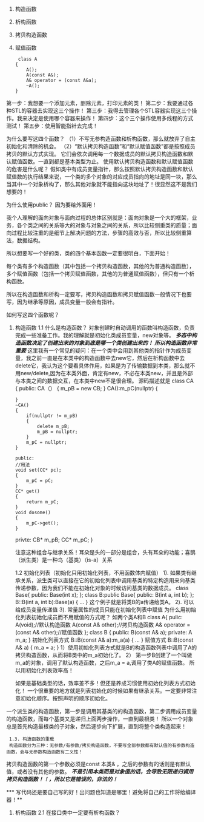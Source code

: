 1. 构造函数
2. 析构函数
3. 拷贝构造函数
4. 赋值函数

        class A
       {
           A();
           A(const A&);
           A& operator = (const A&a);
           ~A();
       }
   
第一步：我想要一个添加元素，删除元素，打印元素的类！
第二步：我要通过各种STL的容器去实现这三个操作！
第三步：我得去管理各个STL容器实现这三个操作。我来决定是使用哪个容器来操作！
第四步：这个三个操作使用多线程的方式测试！
第五步：使用智能指针去完成！

为什么要写这四个函数？
（1）不写无参构造函数和析构函数，那么就放弃了自主初始化和清除的机会。
（2）“默认拷贝构造函数”和“默认赋值函数”都是按照成员拷贝的默认方式实现。 它们会依次调用每一个数据成员的默认拷贝构造函数和默认赋值函数。一直到都是基本类型为止。
    使用默认拷贝构造函数和默认赋值函数的危害是什么呢？
假如类中有成员变量指针，那么按照默认拷贝构造函数和默认赋值数的执行结果来说，一个类的多个对象的对应成员指向的地址是同一块，那么当其中一个对象析构了，那么其他对象就不能指向这块地址了！很显然这不是我们想要的！

为什么使用public？
因为要给外面用！
    
我个人理解的面向对象与面向过程的总体区别就是：面向对象是一个大的框架，业务，各个类之间的关系等大的对象与对象之间的关系，所以比较侧重类的质量；面向过程比较注重的是细节上解决问题的方法，步骤的高效与否，所以比较侧重算法，数据结构。

所以想要写一个好的类，类的四个基本函数一定要很明白，下面开始！

每个类有多个构造函数（其中包括一个拷贝构造函数，其他的为普通构造函数），多个赋值函数（包括一个拷贝赋值函数，其他的为普通赋值函数），但只有一个析构函数。

所以在构造函数和析构一定要写，拷贝构造函数和拷贝赋值函数一般情况下也要写，因为继承等原因，成员变量一般会有指针。

如何写这四个函数呢？
       
1. 构造函数
   1.1 什么是构造函数？
   对象创建时自动调用的函数叫构造函数，负责完成一些准备工作。我的理解就是初始化类成员变量，new对象等。
   ***多态中构造函数决定了创建出来的对象到底是哪一个类创建出来的！***
   ***所以构造函数非常重要***
   这里我有一个常见的疑问：在一个类中会用到其他类的指针作为成员变量，我之前一直是在本类中的构造函数中去new它，然后在析构函数中去delete它，我认为这个要看具体作用，如果是为了传输数据到本类，那么就不用new/delete,因为在本类外面，肯定有new，不必在本类new，并且是外部与本类之间的数据交互，在本类中new不是很合理。
   源码描述就是
   class  CA
   {
    public:
       CA（）
       {
           m_pB = new CB; 
       }
       CA():m_pC(nullptr)
       {

       }
       ~CA()
       {
           if(nullptr != m_pB)
           {
               delete m_pB;
               m_pB = nullptr;
           }
           m_pC = nullptr;
       }

       public:
       //用法
       void set(CC* pc);
       {
           m_pC = pC;
       }
       CC* get()
       {
           return m_pC;
       }
       void dosome()
       {
           m_pC->get();
       }
       
    privte:
    CB* m_pB;
    CC* m_pC;
   }

   注意这种组合与继承关系！耳朵是头的一部分是组合，头有耳朵的功能；喜鹊（派生类）是一种鸟（基类）（is-a）关系

   1.2 初始化列表（初始化只用初始化列表，不用函数体内赋值）
     1). 如果类有继承关系，派生类可以直接在它的初始化列表中调用基类的特定构造用来向基类传递参数，因为我们不能在初始化对象的时候访问基类的数据成员。
     class Base{
     public:
         Base(int x);
     };
     class B:public Base{
         public:
         B(int a, int b);
     };
     B::B(int a, int b):Base(a)
     {
         ...
     }
     这个例子就是将类B的a传递给类A。
     2). 可以给成员变量传递值
     3). 常量属性的成员只能在初始化列表中赋值
为什么用初始化列表初始化成员而不用赋值的方式呢？
如两个类A和B
class A{
pulic:
    A(void);//默认构造函数
    A(const A& other);//拷贝构造函数
    A& operator =(const A& other);//赋值函数
};
class B
{
public:
   B(const A& a);
private:
   A m_a;
}
初始化列表方式
B::B(const A& a):m_a(a)
{
    ...
}
赋值方式
B::B(const A& a)
{
    m_a = a;
}
    1）使用初始化列表方式就是B的构造函数列表中调用了A的拷贝构造函数，从而将B类中的m_a初始化了。
    2） 第一步B创建了一个叫做m_a的对象，调用了默认构造函数，之后m_a = a,调用了类A的赋值函数。
    所以用初始化列表效率高！

    如果是基础类型的话，效率差不多！但还是养成习惯使用初始化列表方式初始化！
一个很重要的地方就是列表初始化的时候如果有继承关系。一定要非常注意初始化顺序。按照声明的顺序初始化。

一个派生类的构造函数，第一步是调用其基类的的构造函数，第二步调用成员变量的构造函数，而每个基类又是递归上面两步操作，一直到最根类！
所以一个对象总是首先构造最根类的子对象，然后逐步向下扩展，直到将整个类构造起来！

     1.3. 构造函数的重载
     构造函数分为三种：无参数/有参数/拷贝构造函数，不要写全部参数都有默认值的有参数构造函数，会与无参数构造函数有二义性！
   拷贝构造函数的第一个参数必须是const 本类& ，之后的参数有的话则是有默认值，或者没有其他的参数。
     ***不是引用本类而是对象值的话，会导致无限递归调用拷贝构造函数！！，所以它是错误的，非法的！***

    
   *** 写代码还是要自己写的好！出问题也知道是哪里！避免将自己的工作将给编译器！**

1. 析构函数
    2.1 在接口类中一定要有析构函数？
     



   